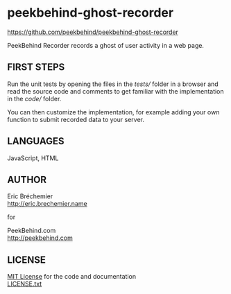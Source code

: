 peekbehind-ghost-recorder
=========================
https://github.com/peekbehind/peekbehind-ghost-recorder

PeekBehind Recorder records a ghost of user activity in a web page.

FIRST STEPS
-----------

Run the unit tests by opening the files in the *tests/* folder in a browser
and read the source code and comments to get familiar with the implementation
in the *code/* folder.

You can then customize the implementation, for example adding
your own function to submit recorded data to your server.

LANGUAGES
---------

  JavaScript, HTML

AUTHOR
------

  Eric Bréchemier  
  http://eric.brechemier.name

  for

  PeekBehind.com  
  http://peekbehind.com

LICENSE
-------

  [MIT License][MIT] for the code and documentation  
  [LICENSE.txt](LICENSE.txt)

  [MIT]: http://en.wikipedia.org/wiki/MIT_License "MIT License on Wikipedia"

